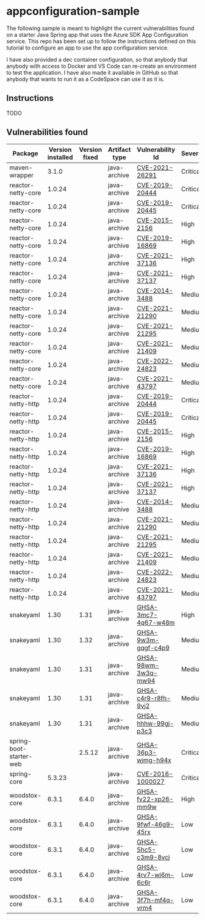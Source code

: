 # appconfiguration-sample

The following sample is meant to highlight the current vulnerabilities found on a starter Java Spring app that uses the Azure SDK App Configuration service. This repo has been set up to follow the instructions defined on this tutorial to configure an app to use the app configuration service.

I have also provided a dec container configuration, so that anybody that anybody with access to Docker and VS Code can re-create an environment to test the application. I have also made it available in GitHub so that anybody that wants to run it as a CodeSpace can use it as it is.

## Instructions
TODO

## Vulnerabilities found
Package                 | Version installed | Version fixed | Artifact type | Vulnerability Id                                                         | Severity
------------------------|-------------------|---------------|---------------|--------------------------------------------------------------------------|---------
maven-wrapper           | 3.1.0             |               | java-archive  | [CVE-2021-26291](https://nvd.nist.gov/vuln/detail/CVE-2021-26291)        | Critical  
reactor-netty-core      | 1.0.24            |               | java-archive  | [CVE-2019-20444](https://nvd.nist.gov/vuln/detail/CVE-2019-20444)        | Critical  
reactor-netty-core      | 1.0.24            |               | java-archive  | [CVE-2019-20445](https://nvd.nist.gov/vuln/detail/CVE-2019-20445)        | Critical  
reactor-netty-core      | 1.0.24            |               | java-archive  | [CVE-2015-2156](https://nvd.nist.gov/vuln/detail/CVE-2015-2156)          | High      
reactor-netty-core      | 1.0.24            |               | java-archive  | [CVE-2019-16869](https://nvd.nist.gov/vuln/detail/CVE-2019-16869)        | High      
reactor-netty-core      | 1.0.24            |               | java-archive  | [CVE-2021-37136](https://nvd.nist.gov/vuln/detail/CVE-2021-37136)        | High      
reactor-netty-core      | 1.0.24            |               | java-archive  | [CVE-2021-37137](https://nvd.nist.gov/vuln/detail/CVE-2021-37137)        | High      
reactor-netty-core      | 1.0.24            |               | java-archive  | [CVE-2014-3488](https://nvd.nist.gov/vuln/detail/CVE-2014-3488)          | Medium    
reactor-netty-core      | 1.0.24            |               | java-archive  | [CVE-2021-21290](https://nvd.nist.gov/vuln/detail/CVE-2021-21290)        | Medium    
reactor-netty-core      | 1.0.24            |               | java-archive  | [CVE-2021-21295](https://nvd.nist.gov/vuln/detail/CVE-2021-21295)        | Medium    
reactor-netty-core      | 1.0.24            |               | java-archive  | [CVE-2021-21409](https://nvd.nist.gov/vuln/detail/CVE-2021-21409)        | Medium    
reactor-netty-core      | 1.0.24            |               | java-archive  | [CVE-2022-24823](https://nvd.nist.gov/vuln/detail/CVE-2022-24823)        | Medium    
reactor-netty-core      | 1.0.24            |               | java-archive  | [CVE-2021-43797](https://nvd.nist.gov/vuln/detail/CVE-2021-43797)        | Medium    
reactor-netty-http      | 1.0.24            |               | java-archive  | [CVE-2019-20444](https://nvd.nist.gov/vuln/detail/CVE-2019-20444)        | Critical  
reactor-netty-http      | 1.0.24            |               | java-archive  | [CVE-2019-20445](https://nvd.nist.gov/vuln/detail/CVE-2019-20445)        | Critical  
reactor-netty-http      | 1.0.24            |               | java-archive  | [CVE-2015-2156](https://nvd.nist.gov/vuln/detail/CVE-2015-2156)          | High      
reactor-netty-http      | 1.0.24            |               | java-archive  | [CVE-2019-16869](https://nvd.nist.gov/vuln/detail/CVE-2019-16869)        | High      
reactor-netty-http      | 1.0.24            |               | java-archive  | [CVE-2021-37136](https://nvd.nist.gov/vuln/detail/CVE-2021-37136)        | High      
reactor-netty-http      | 1.0.24            |               | java-archive  | [CVE-2021-37137](https://nvd.nist.gov/vuln/detail/CVE-2021-37137)        | High      
reactor-netty-http      | 1.0.24            |               | java-archive  | [CVE-2014-3488](https://nvd.nist.gov/vuln/detail/CVE-2014-3488)          | Medium    
reactor-netty-http      | 1.0.24            |               | java-archive  | [CVE-2021-21290](https://nvd.nist.gov/vuln/detail/CVE-2021-21290)        | Medium    
reactor-netty-http      | 1.0.24            |               | java-archive  | [CVE-2021-21295](https://nvd.nist.gov/vuln/detail/CVE-2021-21295)        | Medium    
reactor-netty-http      | 1.0.24            |               | java-archive  | [CVE-2021-21409](https://nvd.nist.gov/vuln/detail/CVE-2021-21409)        | Medium    
reactor-netty-http      | 1.0.24            |               | java-archive  | [CVE-2022-24823](https://nvd.nist.gov/vuln/detail/CVE-2022-24823)        | Medium    
reactor-netty-http      | 1.0.24            |               | java-archive  | [CVE-2021-43797](https://nvd.nist.gov/vuln/detail/CVE-2021-43797)        | Medium    
snakeyaml               | 1.30              | 1.31          | java-archive  | [GHSA-3mc7-4q67-w48m](https://github.com/advisories/GHSA-3mc7-4q67-w48m) |  High      
snakeyaml               | 1.30              | 1.32          | java-archive  | [GHSA-9w3m-gqgf-c4p9](https://github.com/advisories/GHSA-9w3m-gqgf-c4p9) |  Medium    
snakeyaml               | 1.30              | 1.31          | java-archive  | [GHSA-98wm-3w3q-mw94](https://github.com/advisories/98wm-3w3q-mw94)      |  Medium    
snakeyaml               | 1.30              | 1.31          | java-archive  | [GHSA-c4r9-r8fh-9vj2](https://github.com/advisories/GHSA-c4r9-r8fh-9vj2) |  Medium    
snakeyaml               | 1.30              | 1.31          | java-archive  | [GHSA-hhhw-99gj-p3c3](https://github.com/advisories/GHSA-hhhw-99gj-p3c3) |  Medium    
spring-boot-starter-web |                   | 2.5.12        | java-archive  | [GHSA-36p3-wjmg-h94x](https://github.com/advisories/GHSA-36p3-wjmg-h94x) |  Critical  
spring-core             | 5.3.23            |               | java-archive  | [CVE-2016-1000027](https://nvd.nist.gov/vuln/detail/CVE-2016-1000027)    |  Critical  
woodstox-core           | 6.3.1             | 6.4.0         | java-archive  | [GHSA-fv22-xp26-mm9w](https://github.com/advisories/GHSA-fv22-xp26-mm9w) |  High      
woodstox-core           | 6.3.1             | 6.4.0         | java-archive  | [GHSA-9fwf-46g9-45rx](https://github.com/advisories/GHSA-9fwf-46g9-45rx) |  Low       
woodstox-core           | 6.3.1             | 6.4.0         | java-archive  | [GHSA-5hc5-c3m9-8vcj](https://github.com/advisories/GHSA-5hc5-c3m9-8vcj) |  Low       
woodstox-core           | 6.3.1             | 6.4.0         | java-archive  | [GHSA-4rv7-wj6m-6c6r](https://github.com/advisories/GHSA-4rv7-wj6m-6c6r) |  Low       
woodstox-core           | 6.3.1             | 6.4.0         | java-archive  | [GHSA-3f7h-mf4q-vrm4](https://github.com/advisories/GHSA-3f7h-mf4q-vrm4) |  Low

